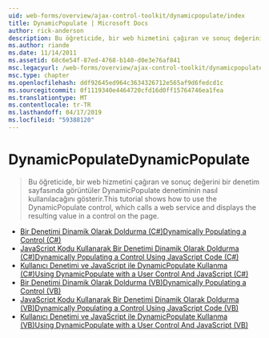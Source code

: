 ```yaml
---
uid: web-forms/overview/ajax-control-toolkit/dynamicpopulate/index
title: DynamicPopulate | Microsoft Docs
author: rick-anderson
description: Bu öğreticide, bir web hizmetini çağıran ve sonuç değerini bir denetim sayfasında görüntüler DynamicPopulate denetiminin nasıl kullanılacağını gösterir.
ms.author: riande
ms.date: 11/14/2011
ms.assetid: 68c6e54f-87ed-4768-b140-d0e3e76af841
msc.legacyurl: /web-forms/overview/ajax-control-toolkit/dynamicpopulate
msc.type: chapter
ms.openlocfilehash: ddf92645ed964c3634326712e565af9d6fedcd1c
ms.sourcegitcommit: 0f1119340e4464720cfd16d0ff15764746ea1fea
ms.translationtype: MT
ms.contentlocale: tr-TR
ms.lasthandoff: 04/17/2019
ms.locfileid: "59388120"
---
```

# <a name="dynamicpopulate"></a><span data-ttu-id="0fee3-103">DynamicPopulate</span><span class="sxs-lookup"><span data-stu-id="0fee3-103">DynamicPopulate</span></span>

> <span data-ttu-id="0fee3-104">Bu öğreticide, bir web hizmetini çağıran ve sonuç değerini bir denetim sayfasında görüntüler DynamicPopulate denetiminin nasıl kullanılacağını gösterir.</span><span class="sxs-lookup"><span data-stu-id="0fee3-104">This tutorial shows how to use the DynamicPopulate control, which calls a web service and displays the resulting value in a control on the page.</span></span>


- [<span data-ttu-id="0fee3-105">Bir Denetimi Dinamik Olarak Doldurma (C#)</span><span class="sxs-lookup"><span data-stu-id="0fee3-105">Dynamically Populating a Control (C#)</span></span>](dynamically-populating-a-control-cs.md)
- [<span data-ttu-id="0fee3-106">JavaScript Kodu Kullanarak Bir Denetimi Dinamik Olarak Doldurma (C#)</span><span class="sxs-lookup"><span data-stu-id="0fee3-106">Dynamically Populating a Control Using JavaScript Code (C#)</span></span>](dynamically-populating-a-control-using-javascript-code-cs.md)
- [<span data-ttu-id="0fee3-107">Kullanıcı Denetimi ve JavaScript ile DynamicPopulate Kullanma (C#)</span><span class="sxs-lookup"><span data-stu-id="0fee3-107">Using DynamicPopulate with a User Control And JavaScript (C#)</span></span>](using-dynamicpopulate-with-a-user-control-and-javascript-cs.md)
- [<span data-ttu-id="0fee3-108">Bir Denetimi Dinamik Olarak Doldurma (VB)</span><span class="sxs-lookup"><span data-stu-id="0fee3-108">Dynamically Populating a Control (VB)</span></span>](dynamically-populating-a-control-vb.md)
- [<span data-ttu-id="0fee3-109">JavaScript Kodu Kullanarak Bir Denetimi Dinamik Olarak Doldurma (VB)</span><span class="sxs-lookup"><span data-stu-id="0fee3-109">Dynamically Populating a Control Using JavaScript Code (VB)</span></span>](dynamically-populating-a-control-using-javascript-code-vb.md)
- [<span data-ttu-id="0fee3-110">Kullanıcı Denetimi ve JavaScript ile DynamicPopulate Kullanma (VB)</span><span class="sxs-lookup"><span data-stu-id="0fee3-110">Using DynamicPopulate with a User Control And JavaScript (VB)</span></span>](using-dynamicpopulate-with-a-user-control-and-javascript-vb.md)
